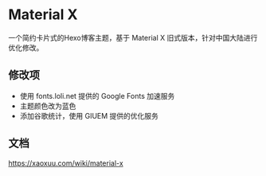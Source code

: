 # Material X

一个简约卡片式的Hexo博客主题，基于 Material X 旧式版本，针对中国大陆进行优化修改。

## 修改项

- 使用 fonts.loli.net 提供的 Google Fonts 加速服务
- 主题颜色改为蓝色
- 添加谷歌统计，使用 GIUEM 提供的优化服务

## 文档

https://xaoxuu.com/wiki/material-x

